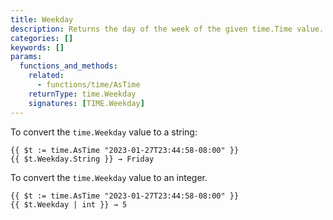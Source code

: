 ```yaml
---
title: Weekday
description: Returns the day of the week of the given time.Time value.
categories: []
keywords: []
params:
  functions_and_methods:
    related:
      - functions/time/AsTime
    returnType: time.Weekday
    signatures: [TIME.Weekday]
---
```


To convert the `time.Weekday` value to a string:

```go-html-template
{{ $t := time.AsTime "2023-01-27T23:44:58-08:00" }}
{{ $t.Weekday.String }} → Friday
```

To convert the `time.Weekday` value to an integer.

```go-html-template
{{ $t := time.AsTime "2023-01-27T23:44:58-08:00" }}
{{ $t.Weekday | int }} → 5

